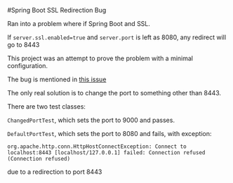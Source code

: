 #Spring Boot SSL Redirection Bug

Ran into a problem where if Spring Boot and SSL.

If `server.ssl.enabled=true` and `server.port` is left as 8080, any redirect will go to 8443

This project was an attempt to prove the problem with a minimal configuration.

The bug is mentioned in [this issue](https://github.com/spring-projects/spring-boot/issues/6140)

The only real solution is to change the port to something other than 8443.


There are two test classes:

`ChangedPortTest`, which sets the port to 9000 and passes.


`DefaultPortTest`, which sets the port to 8080 and fails, with exception:
    
    org.apache.http.conn.HttpHostConnectException: Connect to localhost:8443 [localhost/127.0.0.1] failed: Connection refused (Connection refused)

due to a redirection to port 8443